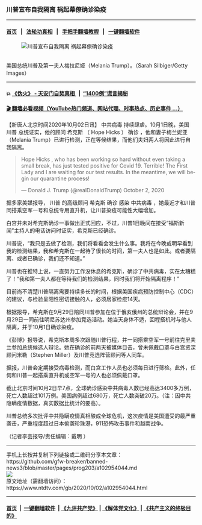 ### 川普宣布自我隔离 祸起幕僚确诊染疫
------------------------

#### [首页](https://github.com/gfw-breaker/banned-news3/blob/master/README.md) &nbsp;&nbsp;|&nbsp;&nbsp; [法轮功真相](https://github.com/begood0513/basic/blob/master/README.md)  &nbsp;&nbsp;|&nbsp;&nbsp; [手把手翻墙教程](https://github.com/gfw-breaker/guides/wiki)  &nbsp;&nbsp;|&nbsp;&nbsp; [一键翻墙软件](https://github.com/gfw-breaker/nogfw/blob/master/README.md)  



<div><div class="featured_image">
 <figure>
  <img alt="川普宣布自我隔离 祸起幕僚确诊染疫" src="https://i.ntdtv.com/assets/uploads/2020/06/a67efe7569815e6d0653c8aa47260d6d-800x450.jpg"/>
 </figure><br/>
 <span class="caption">
  美国总统川普及第一夫人梅拉尼娅（Melania Trump）。（Sarah Silbiger/Getty Images）
 </span>
</div>
</div><hr/>

#### 💥 [《伪火》 - 天安门自焚真相 ](http://158.247.195.190:10000/videos/blog/weihuo.html)&nbsp; |&nbsp; [“1400例”谎言揭秘  ](http://158.247.195.190:10000/videos/blog/jiexi1400.html)

#### [ 🎬  翻墙必看视频（YouTube热门频道、网站代理、时事热点、历史事件 ...）](https://github.com/gfw-breaker/links/blob/master/banned.md)

<div><div class="post_content" itemprop="articleBody">
 <p>
  【新唐人北京时间2020年10月02日讯】
  <ok href="https://www.ntdtv.com/gb/中共病毒.htm">
   中共病毒
  </ok>
  持续肆虐。10月1日晚，美国
  <ok href="https://www.ntdtv.com/gb/川普.htm">
   川普
  </ok>
  总统证实，他的顾问
  <ok href="https://www.ntdtv.com/gb/希克斯.htm">
   希克斯
  </ok>
  （
  <ok href="https://www.ntdtv.com/gb/hope-hicks.htm">
   Hope Hicks
  </ok>
  ）
  <ok href="https://www.ntdtv.com/gb/确诊.htm">
   确诊
  </ok>
  ，他和妻子梅兰妮亚（Melania Trump）已进行检测，正在等候结果，而他们夫妇两人将因此进行自我隔离。
 </p>
 <blockquote class="twitter-tweet" data-dnt="true" data-width="500">
  <p dir="ltr" lang="en">
   <ok href="https://www.ntdtv.com/gb/hope-hicks.htm">
    Hope Hicks
   </ok>
   , who has been working so hard without even taking a small break, has just tested positive for Covid 19. Terrible! The First Lady and I are waiting for our test results. In the meantime, we will begin our quarantine process!
  </p>
  <p>
   — Donald J. Trump (@realDonaldTrump)
   <ok href="https://twitter.com/realDonaldTrump/status/1311859538279239686?ref_src=twsrc%5Etfw">
    October 2, 2020
   </ok>
  </p>
 </blockquote>
 <p>
  <script async="" charset="utf-8" src="https://platform.twitter.com/widgets.js">
  </script>
 </p>
 <p>
  <p>
   据多家美媒报导，
   <ok href="https://www.ntdtv.com/gb/川普.htm">
    川普
   </ok>
   的高级顾问
   <ok href="https://www.ntdtv.com/gb/希克斯.htm">
    希克斯
   </ok>
   <ok href="https://www.ntdtv.com/gb/确诊.htm">
    确诊
   </ok>
   感染
   <ok href="https://www.ntdtv.com/gb/中共病毒.htm">
    中共病毒
   </ok>
   ，她最近才和川普同搭乘空军一号和总统专用直升机，让川普染疫可能性大幅增加。
  </p>
  <p>
   白宫并未对希克斯确诊一事做出正式回应，不过，川普1日晚间在接受“福斯新闻”主持人的电话访问时证实，希克斯已经确诊。
  </p>
  <p>
   川普说，“我只是去做了检测，我们将看看会发生什么事。我将在今晚或明早看到我的检测结果，我和希克斯在一起待了很长的时间，第一夫人也是如此。或者要隔离、或者已确诊，我们还不知道。”
  </p>
  <p>
   川普也在推特上说，一直努力工作没休息的希克斯，确诊了中共病毒，实在太糟糕了！“我和第一夫人都在等待我们的检测结果，同时我们将开始隔离程序！”
  </p>
  <p>
   目前尚不清楚川普隔离需要持续多长的时间，根据美国疾病预防控制中心（CDC）的建议，与检验呈阳性密切接触的人，必须居家检疫14天。
  </p>
  <p>
   根据报导，希克斯在9月29日陪同川普参加在位于俄亥俄州的总统辩论会，并在9月29日一同前往明尼苏达州参加竞选活动。她当天身体不适，回程搭机时与他人隔离，并于10月1日确诊染疫。
  </p>
  <p>
   《彭博》报导说，希克斯本周多次跟随川普行程，并一同搭乘空军一号前往克里夫兰参加总统候选人辩论。她在确诊的前两天被媒体目击，曾未佩戴口罩与白宫资深顾问米勒（Stephen Miller）及川普竞选阵营顾问等人同车。
  </p>
  <p>
   据报，川普会定期接受病毒检测，而白宫工作人员也必须每日进行筛检。此外，任何和川普一起搭乘直升机或空军一号的人也必须佩戴口罩。
  </p>
  <p>
   截止北京时间10月2日早7点，全球确诊感染中共病毒人数已经高达3400多万例，死亡人数超过101万例。美国病例超过680万，死亡人数突破20万。（注：因中共隐瞒疫情数据，真实数据比统计的要高）。
  </p>
  <p>
   川普总统多次批评中共隐瞒疫情真相酿成全球危机，这次疫情是美国遭受的最严重袭击，严重程度超过日本偷袭珍珠港，911恐怖攻击事件和越南战争。
  </p>
  <p>
   （记者李芸报导/责任编辑：戴明 ）
  </p>
  <div class="single_ad">
  </div>
 </p>
</div>
</div>
<hr/>
手机上长按并复制下列链接或二维码分享本文章：<br/>
https://github.com/gfw-breaker/banned-news3/blob/master/pages/prog203/a102954044.md <br/>
<a href='https://github.com/gfw-breaker/banned-news3/blob/master/pages/prog203/a102954044.md'><img src='https://github.com/gfw-breaker/banned-news3/blob/master/pages/prog203/a102954044.md.png'/></a> <br/>
原文地址（需翻墙访问）：https://www.ntdtv.com/gb/2020/10/02/a102954044.html


------------------------
#### [首页](https://github.com/gfw-breaker/banned-news3/blob/master/README.md) &nbsp;|&nbsp; [一键翻墙软件](https://github.com/gfw-breaker/nogfw/blob/master/README.md) &nbsp;| [《九评共产党》](https://github.com/gfw-breaker/9ping.md/blob/master/README.md#九评之一评共产党是什么) | [《解体党文化》](https://github.com/gfw-breaker/jtdwh.md/blob/master/README.md) | [《共产主义的终极目的》](https://github.com/gfw-breaker/gczydzjmd.md/blob/master/README.md)


<img src='http://gfw-breaker.win/banned-news3/pages/prog203/a102954044.md' width='0px' height='0px'/>